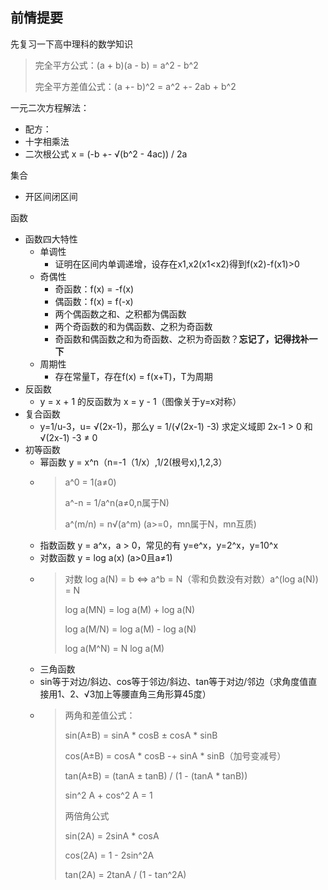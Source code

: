 ## 前情提要

先复习一下高中理科的数学知识

> 完全平方公式：(a + b)(a - b) = a^2 - b^2
>
> 完全平方差值公式：(a +- b)^2 = a^2 +- 2ab + b^2

一元二次方程解法：

- 配方：
- 十字相乘法
- 二次根公式 x = (-b +- √(b^2 - 4ac)) / 2a

集合

- 开区间闭区间

函数

- 函数四大特性
    - 单调性
        - 证明在区间内单调递增，设存在x1,x2(x1<x2)得到f(x2)-f(x1)>0
    - 奇偶性
        - 奇函数：f(x) = -f(x)
        - 偶函数：f(x) = f(-x)
        - 两个偶函数之和、之积都为偶函数
        - 两个奇函数的和为偶函数、之积为奇函数
        - 奇函数和偶函数之和为奇函数、之积为奇函数？**忘记了，记得找补一下**
    - 周期性
        - 存在常量T，存在f(x) = f(x+T)，T为周期
- 反函数
    - y = x + 1 的反函数为 x = y - 1（图像关于y=x对称）
- 复合函数
    - y=1/u-3，u= √(2x-1)，那么y = 1/(√(2x-1) -3) 求定义域即 2x-1 > 0 和 √(2x-1) -3 ≠ 0
- 初等函数
    - 幂函数 y = x^n（n=-1（1/x）,1/2(根号x),1,2,3）
    - > a^0 = 1(a≠0)
      >
      > a^-n = 1/a^n(a≠0,n属于N)
      >
      > a^(m/n) = n√(a^m) (a>=0，mn属于N，mn互质)
    - 指数函数 y = a^x，a > 0，常见的有 y=e^x，y=2^x，y=10^x
    - 对数函数 y = log a(x) (a>0且a≠1)
    - > 对数 log a(N) = b <=> a^b = N（零和负数没有对数）a^(log a(N)) = N
      >
      > log a(MN) = log a(M) + log a(N)
      >
      > log a(M/N) = log a(M) - log a(N)
      >
      > log a(M^N) = N log a(M)
    - 三角函数
    - sin等于对边/斜边、cos等于邻边/斜边、tan等于对边/邻边（求角度值直接用1、2、√3加上等腰直角三角形算45度）
    - > 两角和差值公式：
      >
      > sin(A±B) = sinA * cosB ± cosA * sinB
      >
      > cos(A±B) = cosA * cosB -+ sinA * sinB（加号变减号）
      >
      > tan(A±B) = (tanA ± tanB) / (1 - (tanA * tanB))
      >
      > sin^2 A + cos^2 A = 1
      >
      > 两倍角公式
      >
      > sin(2A) = 2sinA * cosA
      >
      > cos(2A) = 1 - 2sin^2A
      > 
      > tan(2A) = 2tanA / (1 - tan^2A)